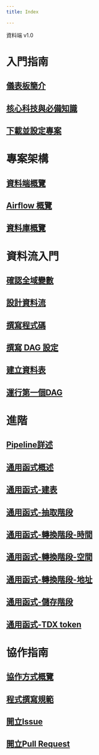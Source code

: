 ```yaml
---
title: Index

---
```


資料端 v1.0

# 入門指南
## [儀表板簡介](/data-end/introduciton)
## [核心科技與必備知識](/data-end/prerequisites)
## [下載並設定專案](/data-end/project-setup)

# 專案架構
## [資料端概覽](/data-end/dataend)
## [Airflow 概覽](/data-end/airflow)
## [資料庫概覽](/data-end/database)

# 資料流入門
## [確認全域變數](/data-end/global-config)
## [設計資料流](/data-end/dag-metadata)
## [撰寫程式碼](/data-end/dag-code)
## [撰寫 DAG 設定](/data-end/dag-config)
## [建立資料表](/data-end/dag-table)
## [運行第一個DAG](/data-end/dag-test)

# 進階
## [Pipeline詳述](/data-end/pipeline)
## [通用函式概述](/data-end/utils-overview)
## [通用函式-建表](/data-end/utils-generate-sql)
## [通用函式-抽取階段](/data-end/utils-extract)
## [通用函式-轉換階段-時間](/data-end/utils-transform-time)
## [通用函式-轉換階段-空間](/data-end/utils-transform-spatial)
## [通用函式-轉換階段-地址](/data-end/utils-transform-address)
## [通用函式-儲存階段](/data-end/utils-load)
## [通用函式-TDX token](/data-end/utils-tdx)

# 協作指南
## [協作方式概覽](/data-end/contribution-overview)
## [程式撰寫規範](/data-end/code-style)
## [開立Issue](/data-end/open-an-issue)
## [開立Pull Request](/data-end/open-as-request)
